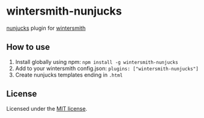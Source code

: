 wintersmith-nunjucks
====================

[nunjucks](http://nunjucks.jlongster.com/) plugin for
[wintersmith](http://jnordberg.github.com/wintersmith/)

How to use
----------

1. Install globally using npm: `npm install -g wintersmith-nunjucks`
2. Add to your wintersmith config.json: `plugins: ["wintersmith-nunjucks"]`
3. Create nunjucks templates ending in `.html`


## License
Licensed under the [MIT license](http://opensource.org/licenses/MIT).
